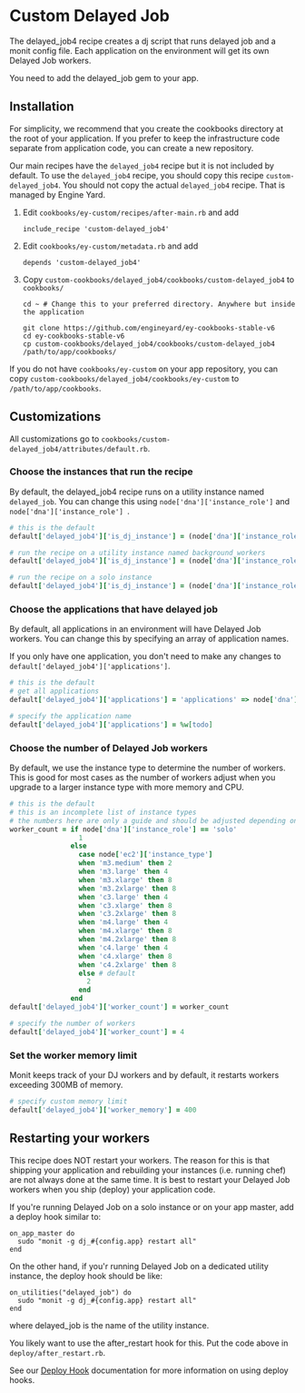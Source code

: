 # Custom Delayed Job

The delayed_job4 recipe creates a dj script that runs delayed job and a monit config file. Each application on the environment will get its own Delayed Job workers.

You need to add the delayed_job gem to your app.

## Installation

For simplicity, we recommend that you create the cookbooks directory at the root of your application. If you prefer to keep the infrastructure code separate from application code, you can create a new repository.

Our main recipes have the `delayed_job4` recipe but it is not included by default. To use the `delayed_job4` recipe, you should copy this recipe `custom-delayed_job4`. You should not copy the actual `delayed_job4` recipe. That is managed by Engine Yard.

1. Edit `cookbooks/ey-custom/recipes/after-main.rb` and add

      ```
      include_recipe 'custom-delayed_job4'
      ```

2. Edit `cookbooks/ey-custom/metadata.rb` and add

      ```
      depends 'custom-delayed_job4'
      ```

3. Copy `custom-cookbooks/delayed_job4/cookbooks/custom-delayed_job4` to `cookbooks/`

      ```
      cd ~ # Change this to your preferred directory. Anywhere but inside the application

      git clone https://github.com/engineyard/ey-cookbooks-stable-v6
      cd ey-cookbooks-stable-v6
      cp custom-cookbooks/delayed_job4/cookbooks/custom-delayed_job4 /path/to/app/cookbooks/
      ```

If you do not have `cookbooks/ey-custom` on your app repository, you can copy `custom-cookbooks/delayed_job4/cookbooks/ey-custom` to `/path/to/app/cookbooks`.

## Customizations

All customizations go to `cookbooks/custom-delayed_job4/attributes/default.rb`.

### Choose the instances that run the recipe

By default, the delayed_job4 recipe runs on a utility instance named `delayed_job`. You can change this using `node['dna']['instance_role']` and `node['dna']['instance_role'] `.

```ruby
# this is the default
default['delayed_job4']['is_dj_instance'] = (node['dna']['instance_role'] == 'util' && node['dna']['name'] == 'delayed_job')

# run the recipe on a utility instance named background_workers
default['delayed_job4']['is_dj_instance'] = (node['dna']['instance_role'] == 'util' && node['dna']['name'] == 'background_workers')

# run the recipe on a solo instance
default['delayed_job4']['is_dj_instance'] = (node['dna']['instance_role'] == 'solo')
```

### Choose the applications that have delayed job

By default, all applications in an environment will have Delayed Job workers. You can change this by specifying an array of application names.

If you only have one application, you don't need to make any changes to `default['delayed_job4']['applications']`.

```ruby
# this is the default
# get all applications
default['delayed_job4']['applications'] = 'applications' => node['dna']['applications'].map{|app_name, data| app_name}

# specify the application name
default['delayed_job4']['applications'] = %w[todo]
```

### Choose the number of Delayed Job workers

By default, we use the instance type to determine the number of workers. This is good for most cases as the number of workers adjust when you upgrade to a larger instance type with more memory and CPU.

```ruby
# this is the default
# this is an incomplete list of instance types
# the numbers here are only a guide and should be adjusted depending on your app
worker_count = if node['dna']['instance_role'] == 'solo'
                 1
               else
                 case node['ec2']['instance_type']
                 when 'm3.medium' then 2
                 when 'm3.large' then 4
                 when 'm3.xlarge' then 8
                 when 'm3.2xlarge' then 8
                 when 'c3.large' then 4
                 when 'c3.xlarge' then 8
                 when 'c3.2xlarge' then 8
                 when 'm4.large' then 4
                 when 'm4.xlarge' then 8
                 when 'm4.2xlarge' then 8
                 when 'c4.large' then 4
                 when 'c4.xlarge' then 8
                 when 'c4.2xlarge' then 8
                 else # default
                   2
                 end
               end
default['delayed_job4']['worker_count'] = worker_count

# specify the number of workers
default['delayed_job4']['worker_count'] = 4
```

### Set the worker memory limit

Monit keeps track of your DJ workers and by default, it restarts workers exceeding 300MB of memory.

```ruby
# specify custom memory limit
default['delayed_job4']['worker_memory'] = 400
```

## Restarting your workers

This recipe does NOT restart your workers. The reason for this is that shipping your application and rebuilding your instances (i.e. running chef) are not always done at the same time. It is best to restart your Delayed Job workers when you ship (deploy) your application code.

If you're running Delayed Job on a solo instance or on your app master, add a deploy hook similar to:

```
on_app_master do
  sudo "monit -g dj_#{config.app} restart all"
end
```

On the other hand, if you'r running Delayed Job on a dedicated utility instance, the deploy hook should be like:

```
on_utilities("delayed_job") do
  sudo "monit -g dj_#{config.app} restart all"
end
```

where delayed_job is the name of the utility instance.

You likely want to use the after_restart hook for this. Put the code above in `deploy/after_restart.rb`.

See our [Deploy Hook](https://engineyard.zendesk.com/entries/21016568-use-deploy-hooks) documentation for more information on using deploy hooks.
